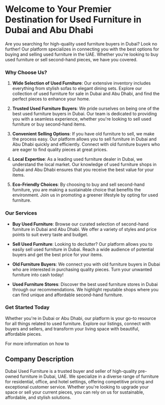 # Welcome to Your Premier Destination for Used Furniture in Dubai and Abu Dhabi

Are you searching for high-quality used furniture buyers in Dubai? Look no further! Our platform specializes in connecting you with the best options for buying and selling used furniture in the UAE. Whether you're looking to buy used furniture or sell second-hand pieces, we have you covered.

### Why Choose Us?

1. **Wide Selection of Used Furniture**: Our extensive inventory includes everything from stylish sofas to elegant dining sets. Explore our collection of used furniture for sale in Dubai and Abu Dhabi, and find the perfect pieces to enhance your home.

2. **Trusted Used Furniture Buyers**: We pride ourselves on being one of the best used furniture buyers in Dubai. Our team is dedicated to providing you with a seamless experience, whether you're looking to sell used furniture or buy second-hand items.

3. **Convenient Selling Options**: If you have old furniture to sell, we make the process easy. Our platform allows you to sell furniture in Dubai and Abu Dhabi quickly and efficiently. Connect with old furniture buyers who are eager to find quality pieces at great prices.

4. **Local Expertise**: As a leading used furniture dealer in Dubai, we understand the local market. Our knowledge of used furniture shops in Dubai and Abu Dhabi ensures that you receive the best value for your items.

5. **Eco-Friendly Choices**: By choosing to buy and sell second-hand furniture, you are making a sustainable choice that benefits the environment. Join us in promoting a greener lifestyle by opting for used furniture.

### Our Services

- **Buy Used Furniture**: Browse our curated selection of second-hand furniture in Dubai and Abu Dhabi. We offer a variety of styles and price points to suit every taste and budget.

- **Sell Used Furniture**: Looking to declutter? Our platform allows you to easily sell used furniture in Dubai. Reach a wide audience of potential buyers and get the best price for your items.

- **Old Furniture Buyers**: We connect you with old furniture buyers in Dubai who are interested in purchasing quality pieces. Turn your unwanted furniture into cash today!

- **Used Furniture Stores**: Discover the best used furniture stores in Dubai through our recommendations. We highlight reputable shops where you can find unique and affordable second-hand furniture.

### Get Started Today

Whether you're in Dubai or Abu Dhabi, our platform is your go-to resource for all things related to used furniture. Explore our listings, connect with buyers and sellers, and transform your living space with beautiful, affordable pieces.

For more information on how to

## Company Description
Dubai Used Furniture is a trusted buyer and seller of high-quality pre-owned furniture in Dubai, UAE. We specialize in a diverse range of furniture for residential, office, and hotel settings, offering competitive pricing and exceptional customer service. Whether you're looking to upgrade your space or sell your current pieces, you can rely on us for sustainable, affordable, and stylish solutions.
